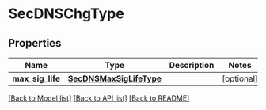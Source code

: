 # SecDNSChgType

## Properties
Name | Type | Description | Notes
------------ | ------------- | ------------- | -------------
**max_sig_life** | [**SecDNSMaxSigLifeType**](SecDNSMaxSigLifeType.md) |  | [optional] 

[[Back to Model list]](../README.md#documentation-for-models) [[Back to API list]](../README.md#documentation-for-api-endpoints) [[Back to README]](../README.md)

